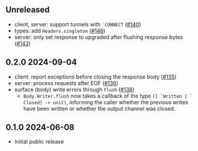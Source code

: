 Unreleased
--------------

- client, server: support tunnels with `` `CONNECT ``
  ([#140](https://github.com/anmonteiro/httpun/pull/140))
- types: add `Headers.singleton`
  ([#146](https://github.com/anmonteiro/httpun/pull/146))
- server: only set response to upgraded after flushing response bytes
  ([#143](https://github.com/anmonteiro/httpun/pull/143))

0.2.0 2024-09-04
--------------

- client: report exceptions before closing the response body
  ([#135](https://github.com/anmonteiro/httpun/pull/135))
- server: process requests after EOF
  ([#136](https://github.com/anmonteiro/httpun/pull/136))
- surface (body) write errors through `flush`
  ([#138](https://github.com/anmonteiro/httpun/pull/138))
    - `Body.Writer.flush` now takes a callback of the type
       ``([ `Written | ` Closed] -> unit)``, informing the caller whether the
       previous writes have been written or whether the output channel was
       closed.

0.1.0 2024-06-08
--------------

- Initial public release
